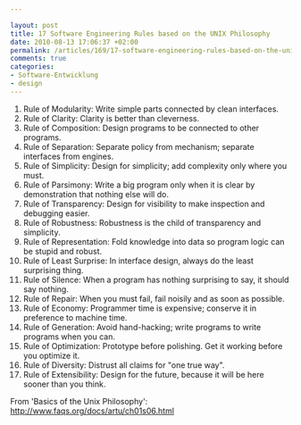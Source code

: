 ```yaml
---

layout: post
title: 17 Software Engineering Rules based on the UNIX Philosophy
date: 2010-08-13 17:06:37 +02:00
permalink: /articles/169/17-software-engineering-rules-based-on-the-unix-philosophy/
comments: true
categories: 
- Software-Entwicklung
- design
---
```


1.  Rule of Modularity: Write simple parts connected by clean
    interfaces.
2.  Rule of Clarity: Clarity is better than cleverness.
3.  Rule of Composition: Design programs to be connected to other
    programs.
4.  Rule of Separation: Separate policy from mechanism; separate
    interfaces from engines.
5.  Rule of Simplicity: Design for simplicity; add complexity only where
    you must.
6.  Rule of Parsimony: Write a big program only when it is clear by
    demonstration that nothing else will do.
7.  Rule of Transparency: Design for visibility to make inspection and
    debugging easier.
8.  Rule of Robustness: Robustness is the child of transparency and
    simplicity.
9.  Rule of Representation: Fold knowledge into data so program logic
    can be stupid and robust.
10. Rule of Least Surprise: In interface design, always do the least
    surprising thing.
11. Rule of Silence: When a program has nothing surprising to say, it
    should say nothing.
12. Rule of Repair: When you must fail, fail noisily and as soon as
    possible.
13. Rule of Economy: Programmer time is expensive; conserve it in
    preference to machine time.
14. Rule of Generation: Avoid hand-hacking; write programs to write
    programs when you can.
15. Rule of Optimization: Prototype before polishing. Get it working
    before you optimize it.
16. Rule of Diversity: Distrust all claims for "one true way".
17. Rule of Extensibility: Design for the future, because it will be
    here sooner than you think.

From 'Basics of the Unix Philosophy':
<http://www.faqs.org/docs/artu/ch01s06.html>
